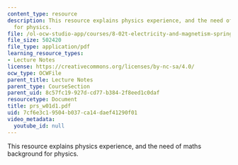 ```yaml
---
content_type: resource
description: This resource explains physics experience, and the need of maths background
  for physics.
file: /ol-ocw-studio-app/courses/8-02t-electricity-and-magnetism-spring-2005/7cf6e3c19504b037ca14daef41290f01_prs_w01d1.pdf
file_size: 502420
file_type: application/pdf
learning_resource_types:
- Lecture Notes
license: https://creativecommons.org/licenses/by-nc-sa/4.0/
ocw_type: OCWFile
parent_title: Lecture Notes
parent_type: CourseSection
parent_uid: 8c57fc19-927d-cd77-b384-2f8eed1c0daf
resourcetype: Document
title: prs_w01d1.pdf
uid: 7cf6e3c1-9504-b037-ca14-daef41290f01
video_metadata:
  youtube_id: null
---
```

This resource explains physics experience, and the need of maths background for physics.
